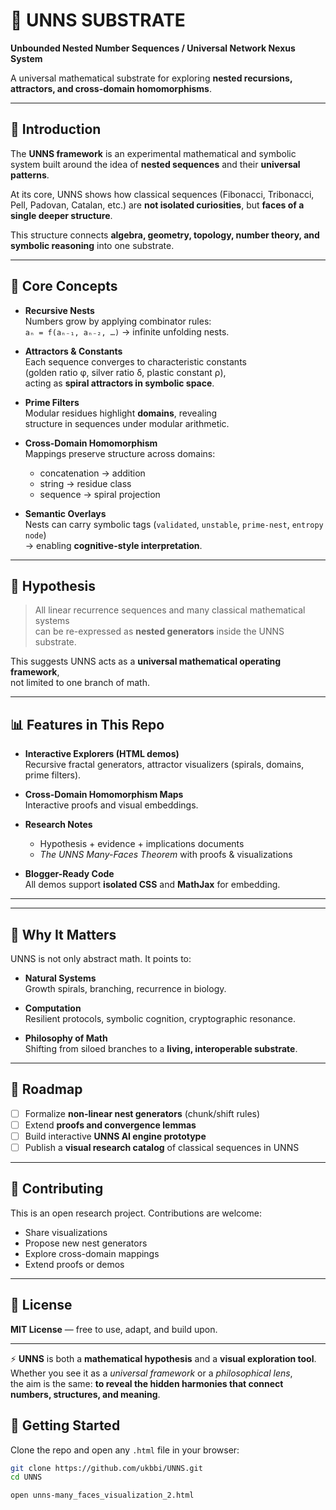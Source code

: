 # 🌌 UNNS SUBSTRATE

**Unbounded Nested Number Sequences / Universal Network Nexus System**

A universal mathematical substrate for exploring **nested recursions, attractors, and cross-domain homomorphisms**.

---

## 📖 Introduction

The **UNNS framework** is an experimental mathematical and symbolic system built around the idea of **nested sequences** and their **universal patterns**.

At its core, UNNS shows how classical sequences (Fibonacci, Tribonacci, Pell, Padovan, Catalan, etc.) are **not isolated curiosities**, but **faces of a single deeper structure**.  

This structure connects **algebra, geometry, topology, number theory, and symbolic reasoning** into one substrate.

---

## 🧩 Core Concepts

- **Recursive Nests**  
  Numbers grow by applying combinator rules:  
  `aₙ = f(aₙ₋₁, aₙ₋₂, …)` → infinite unfolding nests.

- **Attractors & Constants**  
  Each sequence converges to characteristic constants  
  (golden ratio φ, silver ratio δ, plastic constant ρ),  
  acting as **spiral attractors in symbolic space**.

- **Prime Filters**  
  Modular residues highlight **domains**, revealing  
  structure in sequences under modular arithmetic.

- **Cross-Domain Homomorphism**  
  Mappings preserve structure across domains:  
  - concatenation → addition  
  - string → residue class  
  - sequence → spiral projection

- **Semantic Overlays**  
  Nests can carry symbolic tags (`validated`, `unstable`, `prime-nest`, `entropy node`)  
  → enabling **cognitive-style interpretation**.

---

## 🧪 Hypothesis

> All linear recurrence sequences and many classical mathematical systems  
> can be re-expressed as **nested generators** inside the UNNS substrate.  

This suggests UNNS acts as a **universal mathematical operating framework**,  
not limited to one branch of math.

---

## 📊 Features in This Repo

- **Interactive Explorers (HTML demos)**  
  Recursive fractal generators, attractor visualizers (spirals, domains, prime filters).

- **Cross-Domain Homomorphism Maps**  
  Interactive proofs and visual embeddings.

- **Research Notes**  
  - Hypothesis + evidence + implications documents  
  - *The UNNS Many-Faces Theorem* with proofs & visualizations  

- **Blogger-Ready Code**  
  All demos support **isolated CSS** and **MathJax** for embedding.

---



---

## 🔮 Why It Matters

UNNS is not only abstract math. It points to:

- **Natural Systems**  
  Growth spirals, branching, recurrence in biology.

- **Computation**  
  Resilient protocols, symbolic cognition, cryptographic resonance.

- **Philosophy of Math**  
  Shifting from siloed branches to a **living, interoperable substrate**.

---

## 📌 Roadmap

- [ ] Formalize **non-linear nest generators** (chunk/shift rules)  
- [ ] Extend **proofs and convergence lemmas**  
- [ ] Build interactive **UNNS AI engine prototype**  
- [ ] Publish a **visual research catalog** of classical sequences in UNNS  

---

## 🤝 Contributing

This is an open research project. Contributions are welcome:

- Share visualizations  
- Propose new nest generators  
- Explore cross-domain mappings  
- Extend proofs or demos  

---

## 📜 License

**MIT License** — free to use, adapt, and build upon.

---

⚡ **UNNS** is both a **mathematical hypothesis** and a **visual exploration tool**.  
Whether you see it as a *universal framework* or a *philosophical lens*,  
the aim is the same: **to reveal the hidden harmonies that connect numbers, structures, and meaning**.  

## 🚀 Getting Started

Clone the repo and open any `.html` file in your browser:

```bash
git clone https://github.com/ukbbi/UNNS.git
cd UNNS

open unns-many_faces_visualization_2.html

